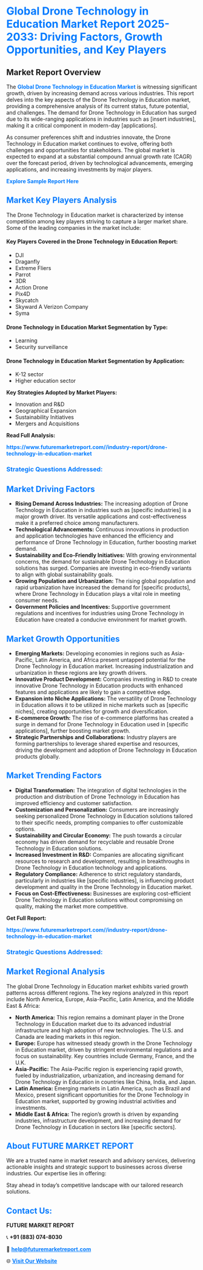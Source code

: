 <h1 style="color: #007BFF;">Global Drone Technology in Education Market Report 2025-2033: Driving Factors, Growth Opportunities, and Key Players</h1>

<section id="overview">
<h2>Market Report Overview</h2>
<p>The <a href="https://www.futuremarketreport.com//industry-report/drone-technology-in-education-market" style="color: #007BFF; text-decoration: none;"><strong>Global Drone Technology in Education Market</strong></a> is witnessing significant growth, driven by increasing demand across various industries. This report delves into the key aspects of the Drone Technology in Education market, providing a comprehensive analysis of its current status, future potential, and challenges. The demand for Drone Technology in Education has surged due to its wide-ranging applications in industries such as [insert industries], making it a critical component in modern-day [applications].</p>
<p>As consumer preferences shift and industries innovate, the Drone Technology in Education market continues to evolve, offering both challenges and opportunities for stakeholders. The global market is expected to expand at a substantial compound annual growth rate (CAGR) over the forecast period, driven by technological advancements, emerging applications, and increasing investments by major players.</p>
</section>

<section id="overview">
<p><a href="https://www.futuremarketreport.com//request-sample/reportId=56843" style="color: #007BFF; text-decoration: none;"><strong>Explore Sample Report Here</strong></a></p>
</section>

<section id="key-players">
<h2 style="color: #007BFF;">Market Key Players Analysis</h2>
<p>The Drone Technology in Education market is characterized by intense competition among key players striving to capture a larger market share. Some of the leading companies in the market include:</p>
<h4>Key Players Covered in the Drone Technology in Education Report:</h4>
<ul><li>DJI</li><li>Draganfly</li><li>Extreme Fliers</li><li>Parrot</li><li>3DR</li><li>Action Drone</li><li>Pix4D</li><li>Skycatch</li><li>Skyward A Verizon Company</li><li>Syma</li></ul>
<h4>Drone Technology in Education Market Segmentation by Type:</h4>
<ul><li>Learning</li><li>Security surveillance</li></ul>

<h4>Drone Technology in Education Market Segmentation by Application:</h4>
<ul><li>K-12 sector</li><li>Higher education sector</li></ul>
<p><strong>Key Strategies Adopted by Market Players:</strong></p>
<ul>
<li>Innovation and R&D</li>
<li>Geographical Expansion</li>
<li>Sustainability Initiatives</li>
<li>Mergers and Acquisitions</li>
</ul>
</section>

<section>
<p><strong>Read Full Analysis: </strong></p><a href="https://www.futuremarketreport.com//industry-report/drone-technology-in-education-market" style="color: #007BFF; text-decoration: none;"><strong>https://www.futuremarketreport.com//industry-report/drone-technology-in-education-market</strong></a>
<h3 style="color: #007BFF;">Strategic Questions Addressed:</h3>
</section>

<section id="driving-factors">
<h2 style="color: #007BFF;">Market Driving Factors</h2>
<ul>
<li><strong>Rising Demand Across Industries:</strong> The increasing adoption of Drone Technology in Education in industries such as [specific industries] is a major growth driver. Its versatile applications and cost-effectiveness make it a preferred choice among manufacturers.</li>
<li><strong>Technological Advancements:</strong> Continuous innovations in production and application technologies have enhanced the efficiency and performance of Drone Technology in Education, further boosting market demand.</li>
<li><strong>Sustainability and Eco-Friendly Initiatives:</strong> With growing environmental concerns, the demand for sustainable Drone Technology in Education solutions has surged. Companies are investing in eco-friendly variants to align with global sustainability goals.</li>
<li><strong>Growing Population and Urbanization:</strong> The rising global population and rapid urbanization have increased the demand for [specific products], where Drone Technology in Education plays a vital role in meeting consumer needs.</li>
<li><strong>Government Policies and Incentives:</strong> Supportive government regulations and incentives for industries using Drone Technology in Education have created a conducive environment for market growth.</li>
</ul>
</section>

<section id="growth-opportunities">
<h2 style="color: #007BFF;">Market Growth Opportunities</h2>
<ul>
<li><strong>Emerging Markets:</strong> Developing economies in regions such as Asia-Pacific, Latin America, and Africa present untapped potential for the Drone Technology in Education market. Increasing industrialization and urbanization in these regions are key growth drivers.</li>
<li><strong>Innovative Product Development:</strong> Companies investing in R&D to create innovative Drone Technology in Education products with enhanced features and applications are likely to gain a competitive edge.</li>
<li><strong>Expansion into Niche Applications:</strong> The versatility of Drone Technology in Education allows it to be utilized in niche markets such as [specific niches], creating opportunities for growth and diversification.</li>
<li><strong>E-commerce Growth:</strong> The rise of e-commerce platforms has created a surge in demand for Drone Technology in Education used in [specific applications], further boosting market growth.</li>
<li><strong>Strategic Partnerships and Collaborations:</strong> Industry players are forming partnerships to leverage shared expertise and resources, driving the development and adoption of Drone Technology in Education products globally.</li>
</ul>
</section>

<section id="trending-factors">
<h2 style="color: #007BFF;">Market Trending Factors</h2>
<ul>
<li><strong>Digital Transformation:</strong> The integration of digital technologies in the production and distribution of Drone Technology in Education has improved efficiency and customer satisfaction.</li>
<li><strong>Customization and Personalization:</strong> Consumers are increasingly seeking personalized Drone Technology in Education solutions tailored to their specific needs, prompting companies to offer customizable options.</li>
<li><strong>Sustainability and Circular Economy:</strong> The push towards a circular economy has driven demand for recyclable and reusable Drone Technology in Education solutions.</li>
<li><strong>Increased Investment in R&D:</strong> Companies are allocating significant resources to research and development, resulting in breakthroughs in Drone Technology in Education technology and applications.</li>
<li><strong>Regulatory Compliance:</strong> Adherence to strict regulatory standards, particularly in industries like [specific industries], is influencing product development and quality in the Drone Technology in Education market.</li>
<li><strong>Focus on Cost-Effectiveness:</strong> Businesses are exploring cost-efficient Drone Technology in Education solutions without compromising on quality, making the market more competitive.</li>
</ul>
</section>

<section>
<p><strong>Get Full Report: </strong></p><a href="https://www.futuremarketreport.com//industry-report/drone-technology-in-education-market" style="color: #007BFF; text-decoration: none;"><strong>https://www.futuremarketreport.com//industry-report/drone-technology-in-education-market</strong></a>
<h3 style="color: #007BFF;">Strategic Questions Addressed:</h3>
</section>


<section id="regional-analysis">
<h2 style="color: #007BFF;">Market Regional Analysis</h2>
<p>The global Drone Technology in Education market exhibits varied growth patterns across different regions. The key regions analyzed in this report include North America, Europe, Asia-Pacific, Latin America, and the Middle East & Africa:</p>
<ul>
<li><strong>North America:</strong> This region remains a dominant player in the Drone Technology in Education market due to its advanced industrial infrastructure and high adoption of new technologies. The U.S. and Canada are leading markets in this region.</li>
<li><strong>Europe:</strong> Europe has witnessed steady growth in the Drone Technology in Education market, driven by stringent environmental regulations and a focus on sustainability. Key countries include Germany, France, and the U.K.</li>
<li><strong>Asia-Pacific:</strong> The Asia-Pacific region is experiencing rapid growth, fueled by industrialization, urbanization, and increasing demand for Drone Technology in Education in countries like China, India, and Japan.</li>
<li><strong>Latin America:</strong> Emerging markets in Latin America, such as Brazil and Mexico, present significant opportunities for the Drone Technology in Education market, supported by growing industrial activities and investments.</li>
<li><strong>Middle East & Africa:</strong> The region’s growth is driven by expanding industries, infrastructure development, and increasing demand for Drone Technology in Education in sectors like [specific sectors].</li>
</ul>
</section>

<footer>
<h2 style="color: #007BFF;">About FUTURE MARKET REPORT</h2>
<p>We are a trusted name in market research and advisory services, delivering actionable insights and strategic support to businesses across diverse industries. Our expertise lies in offering:</p>

<p>Stay ahead in today’s competitive landscape with our tailored research solutions.</p>

<h2 style="color: #007BFF;">Contact Us:</h2>
<p><strong>FUTURE MARKET REPORT</strong></p>
<p>📞 <strong>+91 (883) 074-8030</strong></p>
<p>📧 <strong><a href="mailto:help@futuremarketreport.com" style="color: #007BFF;">help@futuremarketreport.com</a></strong></p>
<p>🌐 <strong><a href="https://www.futuremarketreport.com/" style="color: #007BFF;">Visit Our Website</a></strong></p>
</footer>